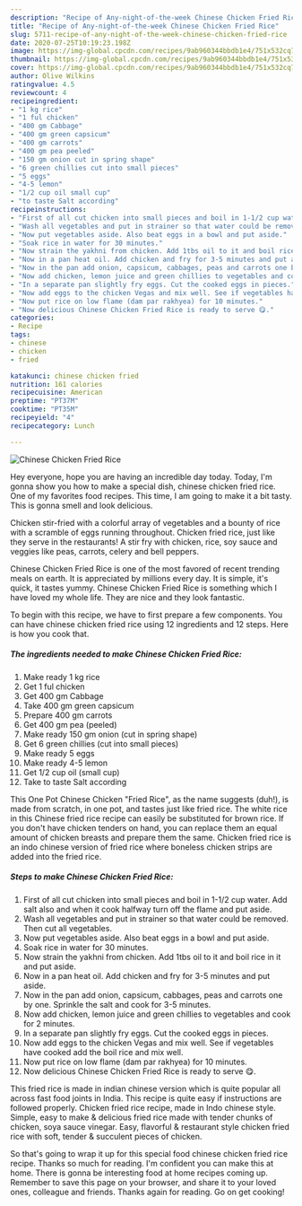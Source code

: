 ```yaml
---
description: "Recipe of Any-night-of-the-week Chinese Chicken Fried Rice"
title: "Recipe of Any-night-of-the-week Chinese Chicken Fried Rice"
slug: 5711-recipe-of-any-night-of-the-week-chinese-chicken-fried-rice
date: 2020-07-25T10:19:23.198Z
image: https://img-global.cpcdn.com/recipes/9ab960344bbdb1e4/751x532cq70/chinese-chicken-fried-rice-recipe-main-photo.jpg
thumbnail: https://img-global.cpcdn.com/recipes/9ab960344bbdb1e4/751x532cq70/chinese-chicken-fried-rice-recipe-main-photo.jpg
cover: https://img-global.cpcdn.com/recipes/9ab960344bbdb1e4/751x532cq70/chinese-chicken-fried-rice-recipe-main-photo.jpg
author: Olive Wilkins
ratingvalue: 4.5
reviewcount: 4
recipeingredient:
- "1 kg rice"
- "1 ful chicken"
- "400 gm Cabbage"
- "400 gm green capsicum"
- "400 gm carrots"
- "400 gm pea peeled"
- "150 gm onion cut in spring shape"
- "6 green chillies cut into small pieces"
- "5 eggs"
- "4-5 lemon"
- "1/2 cup oil small cup"
- "to taste Salt according"
recipeinstructions:
- "First of all cut chicken into small pieces and boil in 1-1/2 cup water. Add salt also and when it cook halfway turn off the flame and put aside."
- "Wash all vegetables and put in strainer so that water could be removed. Then cut all vegetables."
- "Now put vegetables aside. Also beat eggs in a bowl and put aside."
- "Soak rice in water for 30 minutes."
- "Now strain the yakhni from chicken. Add 1tbs oil to it and boil rice in it and put aside."
- "Now in a pan heat oil. Add chicken and fry for 3-5 minutes and put aside."
- "Now in the pan add onion, capsicum, cabbages, peas and carrots one by one. Sprinkle the salt and cook for 3-5 minutes."
- "Now add chicken, lemon juice and green chillies to vegetables and cook for 2 minutes."
- "In a separate pan slightly fry eggs. Cut the cooked eggs in pieces."
- "Now add eggs to the chicken Vegas and mix well. See if vegetables have cooked add the boil rice and mix well."
- "Now put rice on low flame (dam par rakhyea) for 10 minutes."
- "Now delicious Chinese Chicken Fried Rice is ready to serve 😋."
categories:
- Recipe
tags:
- chinese
- chicken
- fried

katakunci: chinese chicken fried 
nutrition: 161 calories
recipecuisine: American
preptime: "PT37M"
cooktime: "PT35M"
recipeyield: "4"
recipecategory: Lunch

---
```



![Chinese Chicken Fried Rice](https://img-global.cpcdn.com/recipes/9ab960344bbdb1e4/751x532cq70/chinese-chicken-fried-rice-recipe-main-photo.jpg)

Hey everyone, hope you are having an incredible day today. Today, I'm gonna show you how to make a special dish, chinese chicken fried rice. One of my favorites food recipes. This time, I am going to make it a bit tasty. This is gonna smell and look delicious.

Chicken stir-fried with a colorful array of vegetables and a bounty of rice with a scramble of eggs running throughout. Chicken fried rice, just like they serve in the restaurants! A stir fry with chicken, rice, soy sauce and veggies like peas, carrots, celery and bell peppers.

Chinese Chicken Fried Rice is one of the most favored of recent trending meals on earth. It is appreciated by millions every day. It is simple, it's quick, it tastes yummy. Chinese Chicken Fried Rice is something which I have loved my whole life. They are nice and they look fantastic.


To begin with this recipe, we have to first prepare a few components. You can have chinese chicken fried rice using 12 ingredients and 12 steps. Here is how you cook that.

<!--inarticleads1-->

##### The ingredients needed to make Chinese Chicken Fried Rice:

1. Make ready 1 kg rice
1. Get 1 ful chicken
1. Get 400 gm Cabbage
1. Take 400 gm green capsicum
1. Prepare 400 gm carrots
1. Get 400 gm pea (peeled)
1. Make ready 150 gm onion (cut in spring shape)
1. Get 6 green chillies (cut into small pieces)
1. Make ready 5 eggs
1. Make ready 4-5 lemon
1. Get 1/2 cup oil (small cup)
1. Take to taste Salt according


This One Pot Chinese Chicken &#34;Fried Rice&#34;, as the name suggests (duh!), is made from scratch, in one pot, and tastes just like fried rice. The white rice in this Chinese fried rice recipe can easily be substituted for brown rice. If you don&#39;t have chicken tenders on hand, you can replace them an equal amount of chicken breasts and prepare them the same. Chicken fried rice is an indo chinese version of fried rice where boneless chicken strips are added into the fried rice. 

<!--inarticleads2-->

##### Steps to make Chinese Chicken Fried Rice:

1. First of all cut chicken into small pieces and boil in 1-1/2 cup water. Add salt also and when it cook halfway turn off the flame and put aside.
1. Wash all vegetables and put in strainer so that water could be removed. Then cut all vegetables.
1. Now put vegetables aside. Also beat eggs in a bowl and put aside.
1. Soak rice in water for 30 minutes.
1. Now strain the yakhni from chicken. Add 1tbs oil to it and boil rice in it and put aside.
1. Now in a pan heat oil. Add chicken and fry for 3-5 minutes and put aside.
1. Now in the pan add onion, capsicum, cabbages, peas and carrots one by one. Sprinkle the salt and cook for 3-5 minutes.
1. Now add chicken, lemon juice and green chillies to vegetables and cook for 2 minutes.
1. In a separate pan slightly fry eggs. Cut the cooked eggs in pieces.
1. Now add eggs to the chicken Vegas and mix well. See if vegetables have cooked add the boil rice and mix well.
1. Now put rice on low flame (dam par rakhyea) for 10 minutes.
1. Now delicious Chinese Chicken Fried Rice is ready to serve 😋.


This fried rice is made in indian chinese version which is quite popular all across fast food joints in India. This recipe is quite easy if instructions are followed properly. Chicken fried rice recipe, made in Indo chinese style. Simple, easy to make &amp; delicious fried rice made with tender chunks of chicken, soya sauce vinegar. Easy, flavorful &amp; restaurant style chicken fried rice with soft, tender &amp; succulent pieces of chicken. 

So that's going to wrap it up for this special food chinese chicken fried rice recipe. Thanks so much for reading. I'm confident you can make this at home. There is gonna be interesting food at home recipes coming up. Remember to save this page on your browser, and share it to your loved ones, colleague and friends. Thanks again for reading. Go on get cooking!
